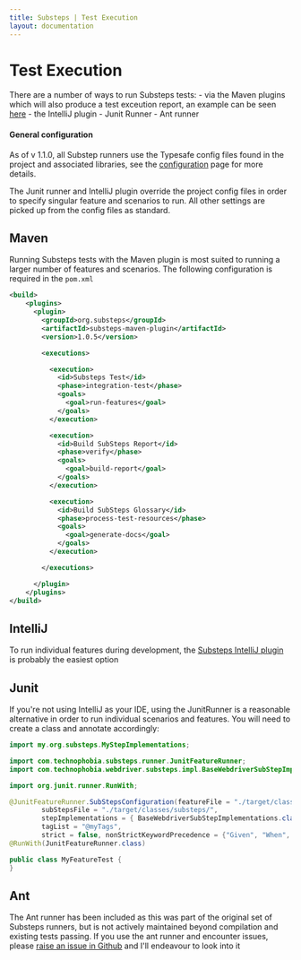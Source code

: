 ```yaml
---
title: Substeps | Test Execution
layout: documentation
---
```


Test Execution
==============

There are a number of ways to run Substeps tests:
    - via the Maven plugins which will also produce a test exceution report, an example can be seen [here](/test_report/report_frame.html) 
    - the IntelliJ plugin
    - Junit Runner
    - Ant runner

#### General configuration

As of v 1.1.0, all Substep runners use the Typesafe config files found in the project and associated libraries, see the [configuration](configuration/) page for more details.

The Junit runner and IntelliJ plugin override the project config files in order to specify singular feature and scenarios to run.  All other settings are picked up from the config files as standard.


## Maven
Running Substeps tests with the Maven plugin is most suited to running a larger number of features and scenarios.  The following configuration is required in the `pom.xml`

``` xml
<build>
    <plugins>
      <plugin>
        <groupId>org.substeps</groupId>
        <artifactId>substeps-maven-plugin</artifactId>
        <version>1.0.5</version>

        <executions>

          <execution>
            <id>Substeps Test</id>
            <phase>integration-test</phase>
            <goals>
              <goal>run-features</goal>
            </goals>
          </execution>

          <execution>
            <id>Build SubSteps Report</id>
            <phase>verify</phase>
            <goals>
              <goal>build-report</goal>
            </goals>
          </execution>

          <execution>
            <id>Build SubSteps Glossary</id>
            <phase>process-test-resources</phase>
            <goals>
              <goal>generate-docs</goal>
            </goals>
          </execution>

        </executions>

      </plugin>
    </plugins>
</build>

```

## IntelliJ
To run individual features during development, the [Substeps IntelliJ plugin](/introduction/intellij-integration/) is probably the easiest option

## Junit
If you're not using IntelliJ as your IDE, using the JunitRunner is a reasonable alternative in order to run individual scenarios and features.  You will need to create a class and annotate accordingly:

``` java
import my.org.substeps.MyStepImplementations;

import com.technophobia.substeps.runner.JunitFeatureRunner;
import com.technophobia.webdriver.substeps.impl.BaseWebdriverSubStepImplementations;

import org.junit.runner.RunWith;

@JunitFeatureRunner.SubStepsConfiguration(featureFile = "./target/classes/features/my.feature",
        subStepsFile = "./target/classes/substeps/",
        stepImplementations = { BaseWebdriverSubStepImplementations.class, MyStepImplementations.class},
        tagList = "@myTags",
        strict = false, nonStrictKeywordPrecedence = {"Given", "When", "Then", "And"})
@RunWith(JunitFeatureRunner.class)

public class MyFeatureTest {
}
```





## Ant
The Ant runner has been included as this was part of the original set of Substeps runners, but is not actively maintained beyond compilation and existing tests passing.  If you use the ant runner and encounter issues, please [raise an issue in Github](https://github.com/Substeps/substeps-framework/issues/new) and I'll endeavour to look into it